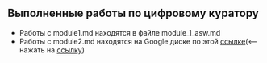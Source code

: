## **Выполненные работы по цифровому куратору**

- Работы с module1.md находятся в файле module_1_asw.md
- Работы с module2.md находятся на Google диске по этой [ссылке](https://drive.google.com/drive/folders/18XQR39g1V8c6u94Gdsb-zXFL04dJDQxM?usp=sharing)(<-- нажать на [ссылку](https://drive.google.com/drive/folders/18XQR39g1V8c6u94Gdsb-zXFL04dJDQxM?usp=sharing))
